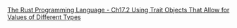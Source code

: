 <!--
 * @Author: shaqsnake
 * @Email: shaqsnake@gmail.com
 * @Date: 2019-09-30 16:36:50
 * @LastEditTime: 2019-09-30 16:38:46
 * @Description: The Rust Programming Language - Ch17.2 Using Trait Objects That Allow for Values of Different Types
 -->
[The Rust Programming Language - Ch17.2 Using Trait Objects That Allow for Values of Different Types](https://doc.rust-lang.org/book/ch17-02-trait-objects.html)